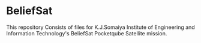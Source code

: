 # BeliefSat
This repository Consists of files for K.J.Somaiya Institute of Engineering and Information Technology's BeliefSat Pocketqube Satellite mission.
